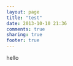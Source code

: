 ```yaml
---
layout: page
title: "test"
date: 2013-10-10 21:36
comments: true
sharing: true
footer: true
---
```

hello
